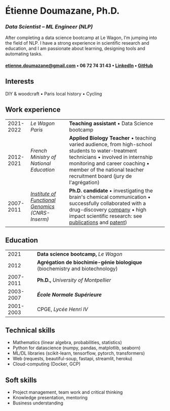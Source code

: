 # Étienne Doumazane, Ph.D.
### *Data Scientist – ML Engineer (NLP)*
After completing a data science bootcamp at Le Wagon, I’m jumping into the field of NLP. I have a strong experience in scientific research and education, and I am passionate about learning, designing tools and automating tasks.

#### etienne.doumazane@gmail.com • 06 72 74 31 43 • [LinkedIn](www.linkedin.com/in/etienne-doumazane) • [GitHub](www.github.com/E-Dmz)



## Interests
DIY & woodcraft • Paris local history • Cycling

## Work experience
| | | | |
|-|-|-|-|
|2021-2022 |*Le Wagon Paris* |**Teaching assistant** • Data Science bootcamp |
|2012-2021 |*French Ministry of National Education*|**Applied Biology Teacher** • teaching varied audience, from high-school students to water-treatment technicians • involved in internship monitoring and career coaching • member of the national teacher recruitment board (jury de l'agrégation)
|2007-2011 |*[Institute of Functional Genomics](https://www.igf.cnrs.fr/index.php/en/) (CNRS-Inserm)* |**Ph.D. candidate** • investigating the brain's chemical communication • successfully collaborated with a drug-discovery [company](https://fr.cisbio.eu/) • high impact scientific research: see [publications](https://scholar.google.com/citations?hl=en&user=_GG5vHQAAAAJ) and [patent](https://patents.google.com/patent/US8697380B2/en))

## Education
|||
|-|-|
|2021|**Data science bootcamp,** *Le Wagon* 
|2012|**Agrégation de biochimie-génie biologique** (biochemistry and biotechnology)
|2007-2011| **Ph.D.,** *University of Montpellier*
|2003-2007| ***École Normale Supérieure***
|2001-2003|CPGE, *Lycée Henri IV*

## Technical skills
- Mathematics (linear algebra, probabilities, statistics)
- Python for datascience (numpy, pandas, matplotlib, seaborn)
- ML/DL libraries (scikit-learn, tensorflow, pytorch, transformers)
- Web (requests, beautiful-soup, fastapi, streamlit, heroku)
- Cloud-computing (Docker, GCP)

## Soft skills
- Project management, team work and critical thinking
- Knowledge presentation, mentoring
- Business understanding
